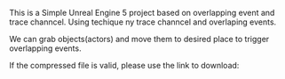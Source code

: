 This is a Simple Unreal Engine 5 project based on overlapping event and trace channcel. Using techique ny trace channcel and overlaping events.

We can grab objects(actors) and move them to desired place to trigger overlapping events.

If the compressed file is valid, please use the link to download:
